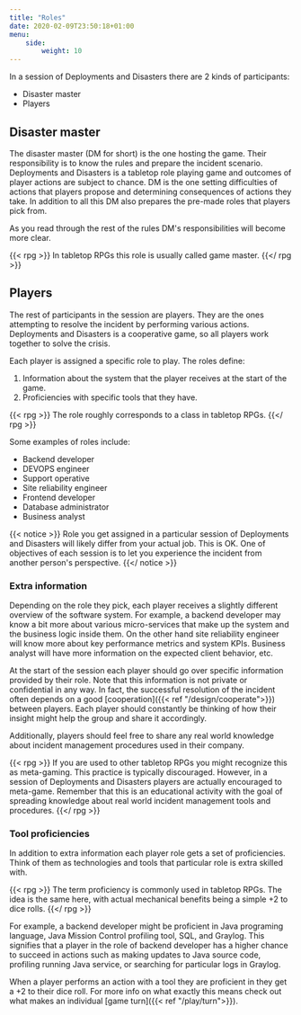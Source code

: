 ```yaml
---
title: "Roles"
date: 2020-02-09T23:50:18+01:00
menu:
    side:
        weight: 10
---
```


In a session of Deployments and Disasters there are 2 kinds of participants:

* Disaster master
* Players
<!--more-->

## Disaster master

The disaster master (DM for short) is the one hosting the game. Their responsibility is to know the rules and prepare the incident scenario. Deployments and Disasters is a tabletop role playing game and outcomes of player actions are subject to chance. DM is the one setting difficulties of actions that players propose and determining consequences of actions they take. In addition to all this DM also prepares the pre-made roles that players pick from.

As you read through the rest of the rules DM's responsibilities will become more clear.

{{< rpg >}}
In tabletop RPGs this role is usually called game master.
{{</ rpg >}}

## Players

The rest of participants in the session are players. They are the ones attempting to resolve the incident by performing various actions. Deployments and Disasters is a cooperative game, so all players work together to solve the crisis.

Each player is assigned a specific role to play. The roles define:

1. Information about the system that the player receives at the start of the game.
1. Proficiencies with specific tools that they have.

{{< rpg >}}
The role roughly corresponds to a class in tabletop RPGs.
{{</ rpg >}}

Some examples of roles include:

* Backend developer
* DEVOPS engineer
* Support operative
* Site reliability engineer
* Frontend developer
* Database administrator
* Business analyst

{{< notice >}}
Role you get assigned in a particular session of Deployments and Disasters will likely differ from your actual job. This is OK. One of objectives of each session is to let you experience the incident from another person's perspective.
{{</ notice >}}

### Extra information

Depending on the role they pick, each player receives a slightly different overview of the software system. For example, a backend developer may know a bit more about various micro-services that make up the system and the business logic inside them. On the other hand site reliability engineer will know more about key performance metrics and system KPIs. Business analyst will have more information on the expected client behavior, etc.

At the start of the session each player should go over specific information provided by their role. Note that this information is not private or confidential in any way. In fact, the successful resolution of the incident often depends on a good [cooperation]({{< ref "/design/cooperate">}}) between players. Each player should constantly be thinking of how their insight might help the group and share it accordingly.

Additionally, players should feel free to share any real world knowledge about incident management procedures used in their company.

{{< rpg >}}
If you are used to other tabletop RPGs you might recognize this as meta-gaming. This practice is typically discouraged. However, in a session of Deployments and Disasters players are actually encouraged to meta-game. Remember that this is an educational activity with the goal of spreading knowledge about real world incident management tools and procedures.
{{</ rpg >}}

### Tool proficiencies

In addition to extra information each player role gets a set of proficiencies. Think of them as technologies and tools that particular role is extra skilled with.

{{< rpg >}}
The term proficiency is commonly used in tabletop RPGs. The idea is the same here, with actual mechanical benefits being a simple +2 to dice rolls.
{{</ rpg >}}

For example, a backend developer might be proficient in Java programing language, Java Mission Control profiling tool, SQL, and Graylog. This signifies that a player in the role of backend developer has a higher chance to succeed in actions such as making updates to Java source code, profiling running Java service, or searching for particular logs in Graylog.

When a player performs an action with a tool they are proficient in they get a +2 to their dice roll. For more info on what exactly this means check out what makes an individual [game turn]({{< ref "/play/turn">}}).
